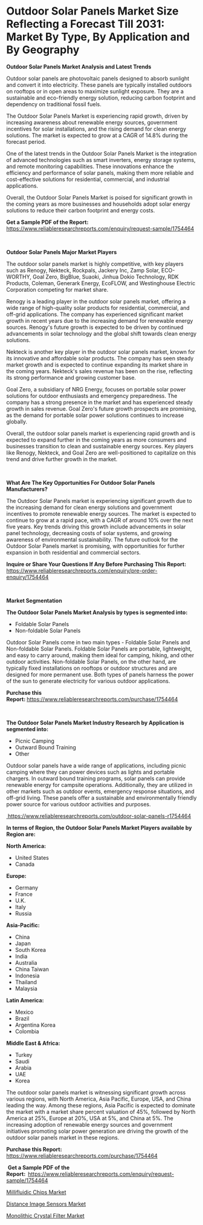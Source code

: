 <p><h1>Outdoor Solar Panels Market Size Reflecting a Forecast Till 2031: Market By Type, By Application and By Geography</h1></p><p><strong>Outdoor Solar Panels Market Analysis and Latest Trends</strong></p>
<p><p>Outdoor solar panels are photovoltaic panels designed to absorb sunlight and convert it into electricity. These panels are typically installed outdoors on rooftops or in open areas to maximize sunlight exposure. They are a sustainable and eco-friendly energy solution, reducing carbon footprint and dependency on traditional fossil fuels.</p><p>The Outdoor Solar Panels Market is experiencing rapid growth, driven by increasing awareness about renewable energy sources, government incentives for solar installations, and the rising demand for clean energy solutions. The market is expected to grow at a CAGR of 14.8% during the forecast period.</p><p>One of the latest trends in the Outdoor Solar Panels Market is the integration of advanced technologies such as smart inverters, energy storage systems, and remote monitoring capabilities. These innovations enhance the efficiency and performance of solar panels, making them more reliable and cost-effective solutions for residential, commercial, and industrial applications.</p><p>Overall, the Outdoor Solar Panels Market is poised for significant growth in the coming years as more businesses and households adopt solar energy solutions to reduce their carbon footprint and energy costs.</p></p>
<p><strong>Get a Sample PDF of the Report:&nbsp;</strong> <a href="https://www.reliableresearchreports.com/enquiry/request-sample/1754464">https://www.reliableresearchreports.com/enquiry/request-sample/1754464</a></p>
<p>&nbsp;</p>
<p><strong>Outdoor Solar Panels Major Market Players</strong></p>
<p><p>The outdoor solar panels market is highly competitive, with key players such as Renogy, Nekteck, Rockpals, Jackery Inc, Zamp Solar, ECO-WORTHY, Goal Zero, BigBlue, Suaoki, Jinhua Dokio Technology, RDK Products, Coleman, Generark Energy, EcoFLOW, and Westinghouse Electric Corporation competing for market share. </p><p>Renogy is a leading player in the outdoor solar panels market, offering a wide range of high-quality solar products for residential, commercial, and off-grid applications. The company has experienced significant market growth in recent years due to the increasing demand for renewable energy sources. Renogy's future growth is expected to be driven by continued advancements in solar technology and the global shift towards clean energy solutions.</p><p>Nekteck is another key player in the outdoor solar panels market, known for its innovative and affordable solar products. The company has seen steady market growth and is expected to continue expanding its market share in the coming years. Nekteck's sales revenue has been on the rise, reflecting its strong performance and growing customer base.</p><p>Goal Zero, a subsidiary of NRG Energy, focuses on portable solar power solutions for outdoor enthusiasts and emergency preparedness. The company has a strong presence in the market and has experienced steady growth in sales revenue. Goal Zero's future growth prospects are promising, as the demand for portable solar power solutions continues to increase globally.</p><p>Overall, the outdoor solar panels market is experiencing rapid growth and is expected to expand further in the coming years as more consumers and businesses transition to clean and sustainable energy sources. Key players like Renogy, Nekteck, and Goal Zero are well-positioned to capitalize on this trend and drive further growth in the market.</p></p>
<p>&nbsp;</p>
<p><strong>What Are The Key Opportunities For Outdoor Solar Panels Manufacturers?</strong></p>
<p><p>The Outdoor Solar Panels market is experiencing significant growth due to the increasing demand for clean energy solutions and government incentives to promote renewable energy sources. The market is expected to continue to grow at a rapid pace, with a CAGR of around 10% over the next five years. Key trends driving this growth include advancements in solar panel technology, decreasing costs of solar systems, and growing awareness of environmental sustainability. The future outlook for the Outdoor Solar Panels market is promising, with opportunities for further expansion in both residential and commercial sectors.</p></p>
<p><strong>Inquire or Share Your Questions If Any Before Purchasing This Report:</strong> <a href="https://www.reliableresearchreports.com/enquiry/pre-order-enquiry/1754464">https://www.reliableresearchreports.com/enquiry/pre-order-enquiry/1754464</a></p>
<p>&nbsp;</p>
<p><strong>Market Segmentation</strong></p>
<p><strong>The Outdoor Solar Panels Market Analysis by types is segmented into:</strong></p>
<p><ul><li>Foldable Solar Panels</li><li>Non-foldable Solar Panels</li></ul></p>
<p><p>Outdoor Solar Panels come in two main types - Foldable Solar Panels and Non-foldable Solar Panels. Foldable Solar Panels are portable, lightweight, and easy to carry around, making them ideal for camping, hiking, and other outdoor activities. Non-foldable Solar Panels, on the other hand, are typically fixed installations on rooftops or outdoor structures and are designed for more permanent use. Both types of panels harness the power of the sun to generate electricity for various outdoor applications.</p></p>
<p><strong>Purchase this Report:&nbsp;</strong><a href="https://www.reliableresearchreports.com/purchase/1754464">https://www.reliableresearchreports.com/purchase/1754464</a></p>
<p>&nbsp;</p>
<p><strong>The Outdoor Solar Panels Market Industry Research by Application is segmented into:</strong></p>
<p><ul><li>Picnic Camping</li><li>Outward Bound Training</li><li>Other</li></ul></p>
<p><p>Outdoor solar panels have a wide range of applications, including picnic camping where they can power devices such as lights and portable chargers. In outward bound training programs, solar panels can provide renewable energy for campsite operations. Additionally, they are utilized in other markets such as outdoor events, emergency response situations, and off-grid living. These panels offer a sustainable and environmentally friendly power source for various outdoor activities and purposes.</p></p>
<p><a href="https://www.reliableresearchreports.com/outdoor-solar-panels-r1754464">&nbsp;https://www.reliableresearchreports.com/outdoor-solar-panels-r1754464</a></p>
<p><strong>In terms of Region, the Outdoor Solar Panels Market Players available by Region are:</strong></p>
<p>
    <p> <strong> North America: </strong>
        <ul>
            <li>United States</li>
            <li>Canada</li>
        </ul>
        </p> 
    <p> <strong> Europe: </strong>
        <ul>
            <li>Germany</li>
            <li>France</li>
            <li>U.K.</li>
            <li>Italy</li>
            <li>Russia</li>
        </ul>
        </p> 
    <p> <strong> Asia-Pacific: </strong>
        <ul>
            <li>China</li>
            <li>Japan</li>
            <li>South Korea</li>
            <li>India</li>
            <li>Australia</li>
            <li>China Taiwan</li>
            <li>Indonesia</li>
            <li>Thailand</li>
            <li>Malaysia</li>
        </ul>
        </p> 
    <p> <strong> Latin America: </strong>
        <ul>
            <li>Mexico</li>
            <li>Brazil</li>
            <li>Argentina Korea</li>
            <li>Colombia</li>
        </ul>
        </p> 
    <p> <strong> Middle East & Africa: </strong>
        <ul>
            <li>Turkey</li>
            <li>Saudi</li>
            <li>Arabia</li>
            <li>UAE</li>
            <li>Korea</li>
        </ul>
    </p>
    </p>
<p><p>The outdoor solar panels market is witnessing significant growth across various regions, with North America, Asia Pacific, Europe, USA, and China leading the way. Among these regions, Asia Pacific is expected to dominate the market with a market share percent valuation of 45%, followed by North America at 25%, Europe at 20%, USA at 5%, and China at 5%. The increasing adoption of renewable energy sources and government initiatives promoting solar power generation are driving the growth of the outdoor solar panels market in these regions.</p></p>
<p><strong>Purchase this Report: </strong><a href="https://www.reliableresearchreports.com/purchase/1754464">https://www.reliableresearchreports.com/purchase/1754464</a></p>
<p>&nbsp;<strong>Get a Sample PDF of the Report:&nbsp;&nbsp;</strong><a href="https://www.reliableresearchreports.com/enquiry/request-sample/1754464">https://www.reliableresearchreports.com/enquiry/request-sample/1754464</a></p>
<p><strong></strong></p>
<p><p><a href="https://github.com/anwarsahrul281/Market-Research-Report-List-1/blob/main/millifluidic-chips-market.md">Millifluidic Chips Market</a></p><p><a href="https://github.com/qdaxyrhp12/Market-Research-Report-List-1/blob/main/distance-image-sensors-market.md">Distance Image Sensors Market</a></p><p><a href="https://github.com/LiamDavis60/Market-Research-Report-List-1/blob/main/monolithic-crystal-filter-market.md">Monolithic Crystal Filter Market</a></p></p>